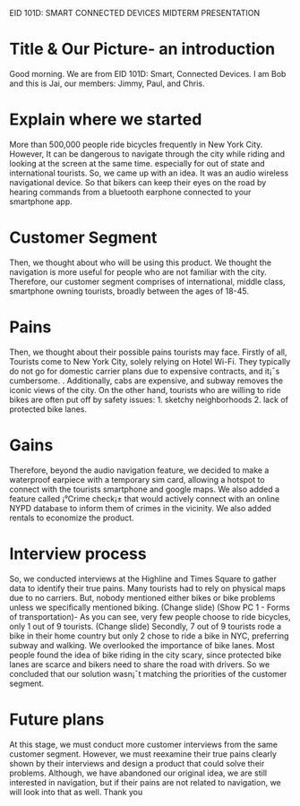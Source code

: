 EID 101D: SMART CONNECTED DEVICES MIDTERM PRESENTATION

# Title & Our Picture- an introduction 

Good morning.  We are from EID 101D: Smart, Connected Devices. I am Bob and this is Jai, our  members: Jimmy, Paul, and Chris. 

# Explain where we started

More than 500,000 people ride bicycles frequently in New York City. However,  It can be dangerous to navigate through the city while riding and looking at the screen at the same time.  especially for  out of state and international tourists. 
So, we came up with an idea. It was  an audio wireless navigational device. So that bikers can  keep their eyes on the road by hearing commands from a bluetooth earphone connected to your smartphone app. 

# Customer Segment 

Then, we thought about who will be using this product. We thought the navigation is more useful for people who are not familiar with the city. Therefore, our customer segment comprises of international, middle class, smartphone owning tourists, broadly between the ages of 18-45. 

# Pains
Then, we thought about their  possible pains tourists may face. Firstly of all, 
Tourists come to New York City, solely relying on Hotel Wi-Fi. They typically do not go for domestic carrier plans due to expensive contracts, and it¡¯s cumbersome. . Additionally, cabs are expensive, and subway removes the iconic views of the city. On the other hand, tourists who are willing to ride bikes are often  put off by safety issues: 1. sketchy neighborhoods 2. lack of protected bike lanes. 

# Gains

Therefore, beyond the audio navigation feature, we decided to make a waterproof earpiece with a temporary sim card, allowing a hotspot to connect with the tourists smartphone and google maps. We also added a feature called ¡°Crime check¡± that would actively connect with an online NYPD database to inform them of crimes in the vicinity.  We also added rentals to economize the product.

# Interview process 

So, we conducted interviews at the Highline and Times Square to gather data to identify their true pains. 
Many tourists had to rely on physical maps due to no carriers. But, nobody mentioned either bikes or bike problems unless we specifically mentioned biking.
(Change slide)
(Show PC 1 - Forms of transportation)- As you can see, very few people choose to ride bicycles, only 1 out of 9 tourists. 
(Change slide) 
Secondly, 7 out of 9 tourists rode a bike in their home country but only 2 chose to ride a bike in NYC, preferring subway and walking. 
We overlooked the importance of bike lanes. Most people found the idea of bike riding in the city scary, since protected bike lanes are scarce and bikers need to share the road with drivers. 
So we concluded that our solution wasn¡¯t matching the priorities of the customer segment. 

# Future plans 

At this stage, we must conduct more customer interviews from the same customer segment. However, we must reexamine their true pains clearly shown by their interviews and design a product that could solve their problems. Although, we have abandoned our original idea, we are still interested in navigation, but if their pains are not related to navigation, we will look into that as well. Thank you



